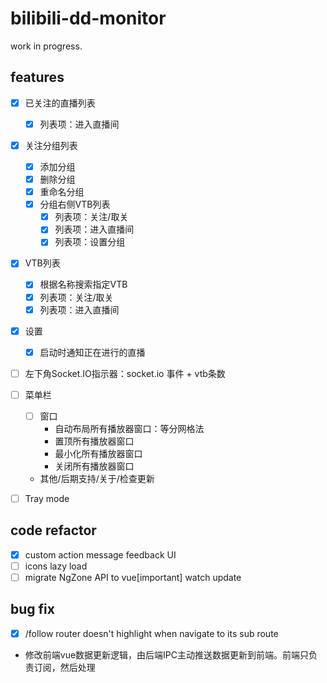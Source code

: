 # bilibili-dd-monitor

work in progress.

## features
- [x] 已关注的直播列表
  - [x] 列表项：进入直播间
- [x] 关注分组列表
  - [x] 添加分组
  - [x] 删除分组
  - [x] 重命名分组
  - [x] 分组右侧VTB列表
    - [x] 列表项：关注/取关
    - [x] 列表项：进入直播间
    - [x] 列表项：设置分组
- [x] VTB列表
  - [x] 根据名称搜索指定VTB
  - [x] 列表项：关注/取关
  - [x] 列表项：进入直播间
- [x] 设置
  - [x] 启动时通知正在进行的直播
- [ ] 左下角Socket.IO指示器：socket.io 事件 + vtb条数

- [ ] 菜单栏
  - [ ] 窗口
    - 自动布局所有播放器窗口：等分网格法
    - 置顶所有播放器窗口
    - 最小化所有播放器窗口
    - 关闭所有播放器窗口
  - 其他/后期支持/关于/检查更新
- [ ] Tray mode

## code refactor
- [x] custom action message feedback UI
- [ ] icons lazy load
- [ ] migrate NgZone API to vue[important] watch update

## bug fix
- [x] /follow router doesn't highlight when navigate to its sub route
- 修改前端vue数据更新逻辑，由后端IPC主动推送数据更新到前端。前端只负责订阅，然后处理

